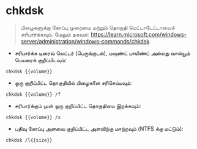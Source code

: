 # chkdsk

> பிழைகளுக்கு கோப்பு முறைமை மற்றும் தொகுதி மெட்டாடேட்டாவைச் சரிபார்க்கவும்.
> மேலும் தகவல்: <https://learn.microsoft.com/windows-server/administration/windows-commands/chkdsk>.

- சரிபார்க்க டிரைவ் லெட்டர் (பெருங்குடல்), மவுண்ட் பாயிண்ட் அல்லது வால்யூம் பெயரைக் குறிப்பிடவும்:

`chkdsk {{volume}}`

- ஒரு குறிப்பிட்ட தொகுதியில் பிழைகளை சரிசெய்யவும்:

`chkdsk {{volume}} /f`

- சரிபார்க்கும் முன் ஒரு குறிப்பிட்ட தொகுதியை இறக்கவும்:

`chkdsk {{volume}} /x`

- பதிவு கோப்பு அளவை குறிப்பிட்ட அளவிற்கு மாற்றவும் (NTFS க்கு மட்டும்):

`chkdsk /l{{size}}`